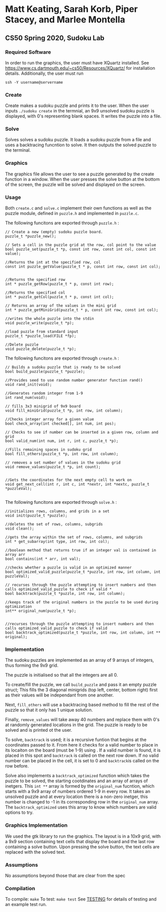 # Matt Keating, Sarah Korb, Piper Stacey, and Marlee Montella
## CS50 Spring 2020, Sudoku Lab

### Required Software

In order to run the graphics, the user must have XQuartz installed. See https://www.cs.dartmouth.edu/~cs50/Resources/XQuartz/ for installation details. Additionally, the user must run
```
ssh -Y username@servername
```

### Create

Create makes a sudoku puzzle and prints it to the user. When the user inputs `./sudoku create` in the termnial, an 9x9 unsolved sudoku puzzle is displayed, with 0's representing blank spaces. It writes the puzzle into a file.

### Solve

Solves solves a sudoku puzzle. It loads a sudoku puzzle from a file and uses a backtracing funcntion to solve. It then outputs the solved puzzle to the terminal.

### Graphics
 
The graphics file allows the user to see a puzzle generated by the create function in a window. When the user presses the solve button at the bottom of the screen, the puzzle will be solved and displayed on the screen. 

### Usage

Both `create.c` and `solve.c` implement their own functions as well as the puzzle module, defined in `puzzle.h` and implemented in `puzzle.c`.

The following funcitons are exported through `puzzle.h` :

```
// Create a new (empty) sudoku puzzle board.
puzzle_t *puzzle_new();

// Sets a cell in the puzzle grid at the row, col point to the value
bool puzzle_set(puzzle_t *p, const int row, const int col, const int value);

//Returns the int at the specified row, col
const int puzzle_getValue(puzzle_t * p, const int row, const int col);


//Returns the specified row
int * puzzle_getRow(puzzle_t * p, const int row);

//Returns the specified col
int * puzzle_getCol(puzzle_t * p, const int col);

// Returns an array of the values in the mini grid
int * puzzle_getMiniGrid(puzzle_t * p, const int row, const int col);

//writes the whole puzzle into the stdin
void puzzle_write(puzzle_t *p);

//load puzzle from standard input
puzzle_t *puzzle_load(FILE *fp);

//Delete puzzle
void puzzle_delete(puzzle_t *p);

```

The following funcitons are exported through `create.h` :

```
// Builds a sudoku puzzle that is ready to be solved
bool build_puzzle(puzzle_t *puzzle);

//Provides seed to use random number generator function rand()
void rand_init(void);

//Generates random integer from 1-9
int rand_num(void);

// fills 3x3 minigrid of 9x9 board
void fill_miniGrid(puzzle_t *p, int row, int column);

//Checks integer array for a given value
bool check_array(int checked[], int num, int pos);

// Checks to see if number can be inserted in a given row, column and grid
bool valid_num(int num, int r, int c, puzzle_t *p);

//Fills remaining spaces in sudoku grid
bool fill_others(puzzle_t *p, int row, int column);

// removes a set number of values in the sudoku grid
void remove_values(puzzle_t *p, int count);


//Gets the coordinates for the next empty cell to work on
void get_next_cell(int r, int c, int *nextr, int *nextc, puzzle_t *puzzleVal);


```

The following funcitons are exported through `solve.h` :


```
//initializes rows, columns, and grids in a set
void init(puzzle_t *puzzle);

//deletes the set of rows, columns, subgrids 
void clean();

//gets the array within the set of rows, columns, and subgrids 
int * get_subarray(int type, int row, int col);

//boolean method that returns true if an integer val is contained in array arr
bool contains(int * arr, int val);

//checks whether a puzzle is valid in an optimized manner
bool optimized_valid_puzzle(puzzle_t *puzzle, int row, int column, int puzzleVal);

// recurses through the puzzle attempting to insert numbers and then calls optimized_valid_puzzle to check if valid *
bool backtrack(puzzle_t *puzzle, int row, int column);

//keeps track of the original numbers in the puzzle to be used during optimization 
int** original_num(puzzle_t *p);


//recurses through the puzzle attempting to insert numbers and then calls optimized_valid_puzzle to check if valid
bool backtrack_optimized(puzzle_t *puzzle, int row, int column, int ** original);

```

### Implementation

The sudoku puzzles are implemented as an array of 9 arrays of integers, thus forming the 9x9 grid.

The puzzle is initialised so that all the integers are all 0. 

To create/fill the puzzle, we call `build_puzzle` and pass it an empty puzzle struct;  This fills the 3 diagonal minigrids (top left, center, bottom right) first as their values will be independant from one another.

Next, `fill_others` will use a backtracing based method to fill the rest of the puzzle so that it only has 1 unique solution. 

Finally, `remove_values` will take away 40 numbers and replace them with 0's at randomly generated locations in the grid. The puzzle is ready to be solved and is printed ot the user. 

To solve, `backtrack` is used; it is a recursive funtion that begins at the coordinates passed to it. From here it checks for a valid number to place in its locaiton on the board (must be 1-9) using . If a valid number is found, it is placed in this spot and `backtrack` is called on the next row down. If no valid number can be placed in the cell, it is set to 0 and `backtrack`is called on the row before.

Solve also implements a `backtrack_optimized` function which takes the puzzle to be solved, the starting cootdinates and an array of arrays of inetgers. This `int **` array is formed by the `original_num` fucntion, which starts with a 9x9 array of numbers ordered 1-9 in every row. It takes an unsolved puzzle and at every location there is a non-zero inetger, this number is changed to -1 in its corresponding row in the `original_num` array. The `backtrack_optimized` uses this array to know which numbers are valid options to try. 


### Graphics Implementation
 
We used the gtk library to run the graphics. The layout is in a 10x9 grid, with a 9x9 section containing text cells that display the board and the last row containing a solve button. Upon pressing the solve button, the text cells are replaced with the solved text.

### Assumptions

No assumptions beyond those that are clear from the spec


### Compilation

To compile: `make`
To test: `make test`
See [TESTING](TESTING.md) for details of testing and an example test run.
 
